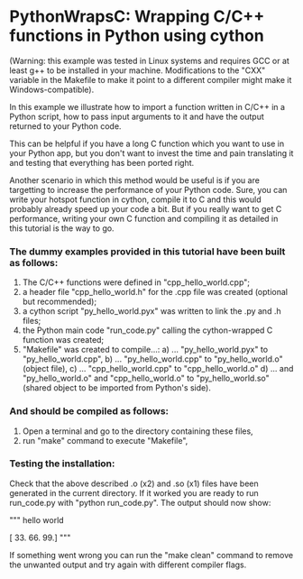 # PythonWrapsC: Wrapping C/C++ functions in Python using cython 


(Warning: this example was tested in Linux systems and requires GCC or at least 
g++ to be installed in your machine. Modifications to the "CXX" variable in the 
Makefile to make it point to a different compiler might make it Windows-compatible).

In this example we illustrate how to import a function written in C/C++ in a Python
script, how to pass input arguments to it and have the output returned to your Python 
code. 

This can be helpful if you have a long C function which you want to use in your
Python app, but you don't want to invest the time and pain translating it and
testing that everything has been ported right.

Another scenario in which this method would be useful is if you are targetting to
increase the performance of your Python code. Sure, you can write 
your hotspot function in cython, compile it to C and this would probably already 
speed up your code a bit. But if you really want to get C performance, writing your 
own C function and compiling it as detailed in this tutorial is the way to go.

### The dummy examples provided in this tutorial have been built as follows:

1. The C/C++ functions were defined in "cpp_hello_world.cpp";
2. a header file "cpp_hello_world.h" for the .cpp file was created (optional but recommended);
3. a cython script "py_hello_world.pyx" was written to link the .py and .h files;
4. the Python main code "run_code.py" calling the cython-wrapped C function was created;
5. "Makefile" was created to compile...:
    a) ... "py_hello_world.pyx" to "py_hello_world.cpp",
    b) ... "py_hello_world.cpp" to "py_hello_world.o" (object file),
    c) ... "cpp_hello_world.cpp" to "cpp_hello_world.o"
    d) ... and "py_hello_world.o" and "cpp_hello_world.o" to "py_hello_world.so" 
           (shared object to be imported from Python's side).
           

### And should be compiled as follows:

1. Open a terminal and go to the directory containing these files,
2. run "make" command to execute "Makefile",


### Testing the installation:

Check that the above described .o (x2) and .so (x1) files have been generated
in the current directory. If it worked you are ready to run run_code.py with "python run_code.py". The 
output should now show: 

"""
hello world

[ 33.  66.  99.]
"""

If something went wrong you can run the "make clean" command to remove the unwanted output and try 
again with different compiler flags.
